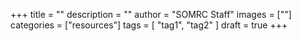 +++
title = ""
description = ""
author = "SOMRC Staff"
images = [""]
categories = ["resources"]
tags = [
    "tag1", 
    "tag2"
]
draft = true
+++

